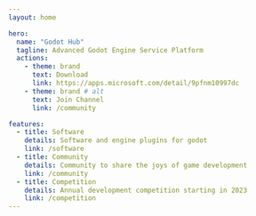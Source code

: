 ```yaml
---
layout: home

hero:
  name: "Godot Hub"
  tagline: Advanced Godot Engine Service Platform
  actions:
    - theme: brand
      text: Download
      link: https://apps.microsoft.com/detail/9pfnm10997dc
    - theme: brand # alt
      text: Join Channel
      link: /community

features:
  - title: Software
    details: Software and engine plugins for godot
    link: /software
  - title: Community
    details: Community to share the joys of game development
    link: /community
  - title: Competition
    details: Annual development competition starting in 2023
    link: /competition
---
```

